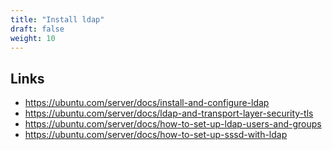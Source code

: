 ```yaml
---
title: "Install ldap"
draft: false
weight: 10
---
```


## Links

- https://ubuntu.com/server/docs/install-and-configure-ldap
- https://ubuntu.com/server/docs/ldap-and-transport-layer-security-tls
- https://ubuntu.com/server/docs/how-to-set-up-ldap-users-and-groups
- https://ubuntu.com/server/docs/how-to-set-up-sssd-with-ldap

